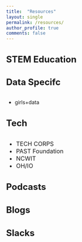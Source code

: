 ```yaml
---
title:  "Resources"
layout: single
permalink: /resources/
author_profile: true
comments: false
---
```


<h3 style="font-size:24px;">
   STEM Education
</h3>

<h4 style="font-size:24px;">
   Data Specifc
</h4>
<p style="font-size:16px;">
<ul>
  <li>girls+data</li>
</ul>
</p>

<h4 style="font-size:24px;">
   Tech
</h4>
<p style="font-size:16px;">
<ul style="font-size:16px;">
  <li style="font-size:16px;">TECH CORPS</li>
   <li style="font-size:16px;">PAST Foundation</li>
   <li style="font-size:16px;">NCWIT</li>
   <li style="font-size:16px;">OH/IO</li>
</ul>
</p>

<h3 style="font-size:24px;">
  Podcasts
</h3>

<h3 style="font-size:24px;">
  Blogs
</h3>

<h3 style="font-size:24px;">
  Slacks
</h3>

